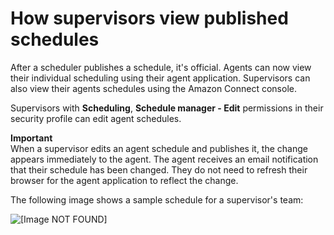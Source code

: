 # How supervisors view published schedules<a name="scheduling-view-schedule-supervisors"></a>

After a scheduler publishes a schedule, it's official\. Agents can now view their individual scheduling using their agent application\. Supervisors can also view their agents schedules using the Amazon Connect console\.

Supervisors with **Scheduling**, **Schedule manager \- Edit** permissions in their security profile can edit agent schedules\.

**Important**  
When a supervisor edits an agent schedule and publishes it, the change appears immediately to the agent\. The agent receives an email notification that their schedule has been changed\. They do not need to refresh their browser for the agent application to reflect the change\.

The following image shows a sample schedule for a supervisor's team:

![\[Image NOT FOUND\]](http://docs.aws.amazon.com/connect/latest/adminguide/images/wfm-scheduling-supervisors-schedule.png)